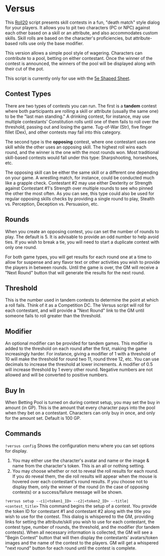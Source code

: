 # Versus
This [Roll20](http://roll20.net/) script presents skill contests in a fun, "death match" style dialog for your players. It allows you to pit two characters (PC or NPC) against each other based on a skill or an attribute, and also accommodates custom skills. Skill rolls are based on the character's proficiencies, but attribute-based rolls use only the base modifier.

This version allows a simple pool style of wagering. Characters can contribute to a pool, betting on either contestant. Once the winner of the contest is announced, the winners of the pool will be displayed along with their cut of the pot.

This script is currently only for use with the [5e Shaped Sheet](http://github.com/mlenser/roll20-character-sheets/tree/master/5eShaped).

## Contest Types
There are two types of contests you can run. The first is a **tandem** contest where both participants are rolling a skill or attribute (usually the same one) to be the "last man standing." A drinking contest, for instance, may use multiple contestants' Constitution rolls until one of them fails to roll over the threshold, passing out and losing the game. Tug-of-War (Str), five finger fillet (Dex), and other contests may fall into this category.

The second type is the **opposing** contest, where one contestant uses one skill while the other uses an opposing skill. The highest roll wins each round, and the winner is the one with the most rounds won. Most traditional skill-based contests would fall under this type: Sharpshooting, horseshoes, etc.

The opposing skill can be either the same skill or a different one depending on your game. A wrestling match, for instance, could be conducted much like a grapple check. Contestant #2 may use either Dexterity or Strength against Contestant #1's Strength over multiple rounds to see who pinned the other the most often. As you can see, this type could also be used for regular opposing skills checks by providing a single round to play, Stealth vs. Perception, Deception vs. Persuasion, etc.

## Rounds
When you create an opposing contest, you can set the number of rounds to play. The default is 5. It is advisable to provide an odd number to help avoid ties. If you wish to break a tie, you will need to start a duplicate contest with only one round.

For both game types, you will get results for each round one at a time to allow for suspense and any flavor text or other activities you wish to provide the players in between rounds. Until the game is over, the GM will receive a "Next Round" button that will generate the results for the next round.

## Threshold
This is the number used in tandem contests to determine the point at which a roll fails. Think of it as a Competition DC. The Versus script will roll for each contestant, and will provide a "Next Round" link to the GM until someone fails to roll greater than the threshold.

## Modifier
An optional modifier can be provided for tandem games. This modifier is added to the threshold on each round after the first, making the game increasingly harder. For instance, giving a modifier of 1 with a threshold of 10 will make the threshold for round two 11, round three 12, etc. You can use decimals to increase the threshold at lower increments. A modifier of 0.5 will increase threshold by 1 every other round. Negative numbers are not allowed and will be converted to positive numbers.

## Buy In
When Betting Pool is turned on during contest setup, you may set the buy in amount (in GP). This is the amount that every character pays into the pool when they bet on a contestant. Characters can only buy in once, and only for the amount set. Default is 100 GP.

## Commands
`!versus config`
Shows the configuration menu where you can set options for display.
1. You may either use the character's avatar and name or the image & name from the character's token. This is an all or nothing setting.
2. You may choose whether or not to reveal the roll results for each round. If you do reveal them, the die roll results will appear when the mouse is hovered over each contestant's round results. If you choose not to display them, only the winner of the round (in the case of opposing contests) or a success/failure message will be shown.

`!versus setup --c1|<token1_ID> --c2|<token2_ID> --title|<contest_title>`
This command begins the setup of a contest. You provide the token ID for contestant #1 and contestant #2 along with the title you wish to use for the contest. This dialog is whispered to the GM, providing links for setting the attribute/skill you wish to use for each contestant, the contest type, number of rounds, the threshold, and the modifier (for tandem contests). When all necessary information is collected, the GM will see a "Begin Contest" button that will then display the contestants' avatars/token images and the name of the contest to the players. GM will get a whispered "next round" button for each round until the contest is complete.
